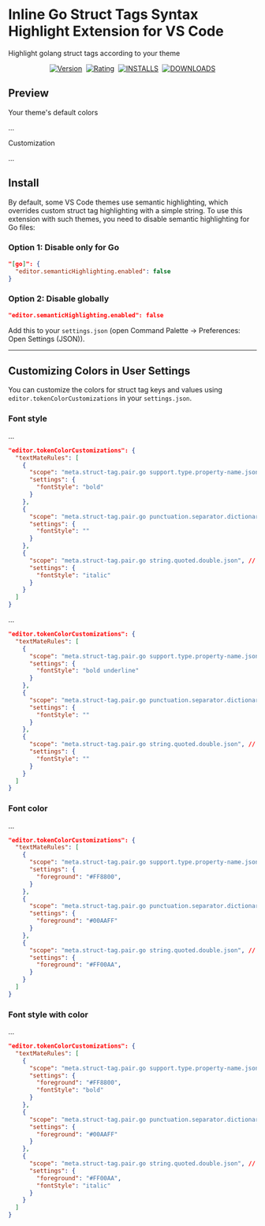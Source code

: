# Inline Go Struct Tags Syntax Highlight Extension for VS Code

Highlight golang struct tags according to your theme

<p align="center">
    <a href="https://marketplace.visualstudio.com/items?itemName=fogio.inline-go-struct-tags-syntax-highlight"><img src="https://img.shields.io/visual-studio-marketplace/v/fogio.inline-go-struct-tags-syntax-highlight?style=for-the-badge&colorA=555555&colorB=007ec6&label=VERSION" alt="Version"></a>&nbsp;
    <a href="https://marketplace.visualstudio.com/items?itemName=fogio.inline-go-struct-tags-syntax-highlight"><img src="https://img.shields.io/visual-studio-marketplace/r/fogio.inline-go-struct-tags-syntax-highlight?style=for-the-badge&colorA=555555&colorB=007ec6&label=RATING" alt="Rating"></a>&nbsp;
    <a href="https://marketplace.visualstudio.com/items?itemName=fogio.inline-go-struct-tags-syntax-highlight"><img src="https://img.shields.io/visual-studio-marketplace/i/fogio.inline-go-struct-tags-syntax-highlight?style=for-the-badge&colorA=555555&colorB=007ec6&label=Installs" alt="INSTALLS"></a>&nbsp;
    <a href="https://marketplace.visualstudio.com/items?itemName=fogio.inline-go-struct-tags-syntax-highlight"><img src="https://img.shields.io/visual-studio-marketplace/d/fogio.inline-go-struct-tags-syntax-highlight?style=for-the-badge&colorA=555555&colorB=007ec6&label=Downloads" alt="DOWNLOADS"></a>
</p>

## Preview

Your theme's default colors

...

Customization

...

## Install

By default, some VS Code themes use semantic highlighting, which overrides custom struct tag highlighting with a simple string. To use this extension with such themes, you need to disable semantic highlighting for Go files:

### Option 1: Disable only for Go

```json
"[go]": {
  "editor.semanticHighlighting.enabled": false
}
```

### Option 2: Disable globally

```json
"editor.semanticHighlighting.enabled": false
```

Add this to your `settings.json` (open Command Palette → Preferences: Open Settings (JSON)).

---

## Customizing Colors in User Settings

You can customize the colors for struct tag keys and values using `editor.tokenColorCustomizations` in your `settings.json`.

### Font style

...

```json
"editor.tokenColorCustomizations": {
  "textMateRules": [
    {
      "scope": "meta.struct-tag.pair.go support.type.property-name.json", // struct tag key
      "settings": {
        "fontStyle": "bold"
      }
    },
    {
      "scope": "meta.struct-tag.pair.go punctuation.separator.dictionary.key-value.json", // struct tag separator (colon)
      "settings": {
        "fontStyle": ""
      }
    },
    {
      "scope": "meta.struct-tag.pair.go string.quoted.double.json", // struct tag value
      "settings": {
        "fontStyle": "italic"
      }
    }
  ]
}
```

...

```json
"editor.tokenColorCustomizations": {
  "textMateRules": [
    {
      "scope": "meta.struct-tag.pair.go support.type.property-name.json", // struct tag key
      "settings": {
        "fontStyle": "bold underline"
      }
    },
    {
      "scope": "meta.struct-tag.pair.go punctuation.separator.dictionary.key-value.json", // struct tag separator (colon)
      "settings": {
        "fontStyle": ""
      }
    },
    {
      "scope": "meta.struct-tag.pair.go string.quoted.double.json", // struct tag value
      "settings": {
        "fontStyle": ""
      }
    }
  ]
}
```

### Font color

...

```json
"editor.tokenColorCustomizations": {
  "textMateRules": [
    {
      "scope": "meta.struct-tag.pair.go support.type.property-name.json", // struct tag key
      "settings": {
        "foreground": "#FF8800",
      }
    },
    {
      "scope": "meta.struct-tag.pair.go punctuation.separator.dictionary.key-value.json", // struct tag separator (colon)
      "settings": {
        "foreground": "#00AAFF"
      }
    },
    {
      "scope": "meta.struct-tag.pair.go string.quoted.double.json", // struct tag value
      "settings": {
        "foreground": "#FF00AA",
      }
    }
  ]
}
```

### Font style with color

...

```json
"editor.tokenColorCustomizations": {
  "textMateRules": [
    {
      "scope": "meta.struct-tag.pair.go support.type.property-name.json", // struct tag key
      "settings": {
        "foreground": "#FF8800",
        "fontStyle": "bold"
      }
    },
    {
      "scope": "meta.struct-tag.pair.go punctuation.separator.dictionary.key-value.json", // struct tag separator (colon)
      "settings": {
        "foreground": "#00AAFF"
      }
    },
    {
      "scope": "meta.struct-tag.pair.go string.quoted.double.json", // struct tag value
      "settings": {
        "foreground": "#FF00AA",
        "fontStyle": "italic"
      }
    }
  ]
}
```
